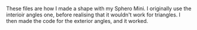 These files are how I made a shape with my Sphero Mini. I originally use the interioir angles one, before realising that it wouldn't work for triangles.
I then made the code for the exterior angles, and it worked.
